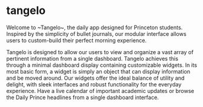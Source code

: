 # tangelo

Welcome to ~Tangelo~, the daily app designed for Princeton students. Inspired by the simplicity of bullet journals, our modular interface allows users to custom-build their perfect morning experience. 

Tangelo is designed to allow our users to view and organize a vast array of pertinent information from a single dashboard. Tangelo achieves this through a minimal dashboard display containing customizable widgets. In its most basic form, a widget is simply an object that can display information and be moved around. Our widgets offer the ideal balance of utility and delight, with sleek interfaces and robust functionality for the everyday experience. Have a live calendar of important academic updates or browse the Daily Prince headlines from a single dashboard interface.
